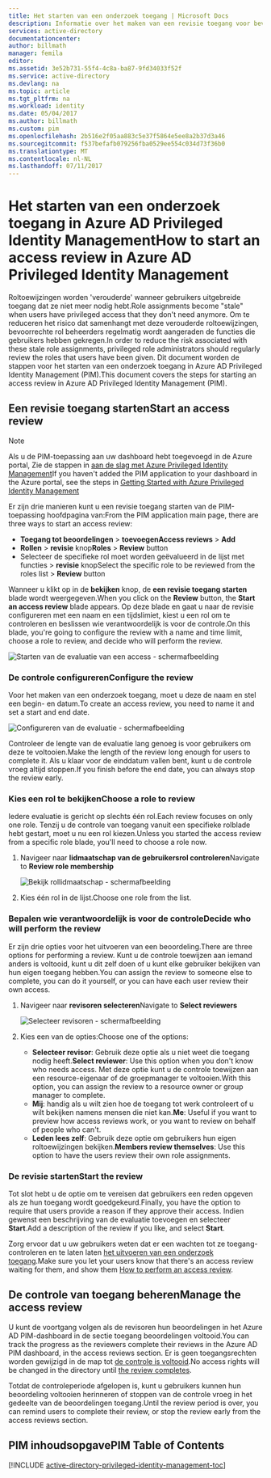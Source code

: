 ```yaml
---
title: Het starten van een onderzoek toegang | Microsoft Docs
description: Informatie over het maken van een revisie toegang voor bevoegde identiteiten met de Azure Privileged Identity Management-toepassing.
services: active-directory
documentationcenter: 
author: billmath
manager: femila
editor: 
ms.assetid: 3e52b731-55f4-4c8a-ba87-9fd34033f52f
ms.service: active-directory
ms.devlang: na
ms.topic: article
ms.tgt_pltfrm: na
ms.workload: identity
ms.date: 05/04/2017
ms.author: billmath
ms.custom: pim
ms.openlocfilehash: 2b516e2f05aa883c5e37f5864e5ee8a2b37d3a46
ms.sourcegitcommit: f537befafb079256fba0529ee554c034d73f36b0
ms.translationtype: MT
ms.contentlocale: nl-NL
ms.lasthandoff: 07/11/2017
---
```

# <a name="how-to-start-an-access-review-in-azure-ad-privileged-identity-management"></a><span data-ttu-id="52b88-103">Het starten van een onderzoek toegang in Azure AD Privileged Identity Management</span><span class="sxs-lookup"><span data-stu-id="52b88-103">How to start an access review in Azure AD Privileged Identity Management</span></span>
<span data-ttu-id="52b88-104">Roltoewijzingen worden 'verouderde' wanneer gebruikers uitgebreide toegang dat ze niet meer nodig hebt.</span><span class="sxs-lookup"><span data-stu-id="52b88-104">Role assignments become "stale" when users have privileged access that they don't need anymore.</span></span> <span data-ttu-id="52b88-105">Om te reduceren het risico dat samenhangt met deze verouderde roltoewijzingen, bevoorrechte rol beheerders regelmatig wordt aangeraden de functies die gebruikers hebben gekregen.</span><span class="sxs-lookup"><span data-stu-id="52b88-105">In order to reduce the risk associated with these stale role assignments, privileged role administrators should regularly review the roles that users have been given.</span></span> <span data-ttu-id="52b88-106">Dit document worden de stappen voor het starten van een onderzoek toegang in Azure AD Privileged Identity Management (PIM).</span><span class="sxs-lookup"><span data-stu-id="52b88-106">This document covers the steps for starting an access review in Azure AD Privileged Identity Management (PIM).</span></span>

## <a name="start-an-access-review"></a><span data-ttu-id="52b88-107">Een revisie toegang starten</span><span class="sxs-lookup"><span data-stu-id="52b88-107">Start an access review</span></span>
> [!NOTE]
> <span data-ttu-id="52b88-108">Als u de PIM-toepassing aan uw dashboard hebt toegevoegd in de Azure portal, Zie de stappen in [aan de slag met Azure Privileged Identity Management](active-directory-privileged-identity-management-getting-started.md)</span><span class="sxs-lookup"><span data-stu-id="52b88-108">If you haven't added the PIM application to your dashboard in the Azure portal, see the steps in  [Getting Started with Azure Privileged Identity Management](active-directory-privileged-identity-management-getting-started.md)</span></span>
> 
> 

<span data-ttu-id="52b88-109">Er zijn drie manieren kunt u een revisie toegang starten van de PIM-toepassing hoofdpagina van:</span><span class="sxs-lookup"><span data-stu-id="52b88-109">From the PIM application main page, there are three ways to start an access review:</span></span>

* <span data-ttu-id="52b88-110">**Toegang tot beoordelingen** > **toevoegen**</span><span class="sxs-lookup"><span data-stu-id="52b88-110">**Access reviews** > **Add**</span></span>
* <span data-ttu-id="52b88-111">**Rollen** > **revisie** knop</span><span class="sxs-lookup"><span data-stu-id="52b88-111">**Roles** > **Review** button</span></span>
* <span data-ttu-id="52b88-112">Selecteer de specifieke rol moet worden geëvalueerd in de lijst met functies > **revisie** knop</span><span class="sxs-lookup"><span data-stu-id="52b88-112">Select the specific role to be reviewed from the roles list > **Review** button</span></span>

<span data-ttu-id="52b88-113">Wanneer u klikt op in de **bekijken** knop, de **een revisie toegang starten** blade wordt weergegeven.</span><span class="sxs-lookup"><span data-stu-id="52b88-113">When you click on the **Review** button, the **Start an access review** blade appears.</span></span> <span data-ttu-id="52b88-114">Op deze blade en gaat u naar de revisie configureren met een naam en een tijdslimiet, kiest u een rol om te controleren en beslissen wie verantwoordelijk is voor de controle.</span><span class="sxs-lookup"><span data-stu-id="52b88-114">On this blade, you're going to configure the review with a name and time limit, choose a role to review, and decide who will perform the review.</span></span>

![Starten van de evaluatie van een access - schermafbeelding][1]

### <a name="configure-the-review"></a><span data-ttu-id="52b88-116">De controle configureren</span><span class="sxs-lookup"><span data-stu-id="52b88-116">Configure the review</span></span>
<span data-ttu-id="52b88-117">Voor het maken van een onderzoek toegang, moet u deze de naam en stel een begin- en datum.</span><span class="sxs-lookup"><span data-stu-id="52b88-117">To create an access review, you need to name it and set a start and end date.</span></span>

![Configureren van de evaluatie - schermafbeelding][2]

<span data-ttu-id="52b88-119">Controleer de lengte van de evaluatie lang genoeg is voor gebruikers om deze te voltooien.</span><span class="sxs-lookup"><span data-stu-id="52b88-119">Make the length of the review long enough for users to complete it.</span></span> <span data-ttu-id="52b88-120">Als u klaar voor de einddatum vallen bent, kunt u de controle vroeg altijd stoppen.</span><span class="sxs-lookup"><span data-stu-id="52b88-120">If you finish before the end date, you can always stop the review early.</span></span>

### <a name="choose-a-role-to-review"></a><span data-ttu-id="52b88-121">Kies een rol te bekijken</span><span class="sxs-lookup"><span data-stu-id="52b88-121">Choose a role to review</span></span>
<span data-ttu-id="52b88-122">Iedere evaluatie is gericht op slechts één rol.</span><span class="sxs-lookup"><span data-stu-id="52b88-122">Each review focuses on only one role.</span></span> <span data-ttu-id="52b88-123">Tenzij u de controle van toegang vanuit een specifieke rolblade hebt gestart, moet u nu een rol kiezen.</span><span class="sxs-lookup"><span data-stu-id="52b88-123">Unless you started the access review from a specific role blade, you'll need to choose a role now.</span></span>

1. <span data-ttu-id="52b88-124">Navigeer naar **lidmaatschap van de gebruikersrol controleren**</span><span class="sxs-lookup"><span data-stu-id="52b88-124">Navigate to **Review role membership**</span></span>
   
    ![Bekijk rollidmaatschap - schermafbeelding][3]
2. <span data-ttu-id="52b88-126">Kies één rol in de lijst.</span><span class="sxs-lookup"><span data-stu-id="52b88-126">Choose one role from the list.</span></span>

### <a name="decide-who-will-perform-the-review"></a><span data-ttu-id="52b88-127">Bepalen wie verantwoordelijk is voor de controle</span><span class="sxs-lookup"><span data-stu-id="52b88-127">Decide who will perform the review</span></span>
<span data-ttu-id="52b88-128">Er zijn drie opties voor het uitvoeren van een beoordeling.</span><span class="sxs-lookup"><span data-stu-id="52b88-128">There are three options for performing a review.</span></span> <span data-ttu-id="52b88-129">Kunt u de controle toewijzen aan iemand anders is voltooid, kunt u dit zelf doen of u kunt elke gebruiker bekijken van hun eigen toegang hebben.</span><span class="sxs-lookup"><span data-stu-id="52b88-129">You can assign the review to someone else to complete, you can do it yourself, or you can have each user review their own access.</span></span>

1. <span data-ttu-id="52b88-130">Navigeer naar **revisoren selecteren**</span><span class="sxs-lookup"><span data-stu-id="52b88-130">Navigate to **Select reviewers**</span></span>
   
    ![Selecteer revisoren - schermafbeelding][4]
2. <span data-ttu-id="52b88-132">Kies een van de opties:</span><span class="sxs-lookup"><span data-stu-id="52b88-132">Choose one of the options:</span></span>
   
   * <span data-ttu-id="52b88-133">**Selecteer revisor**: Gebruik deze optie als u niet weet die toegang nodig heeft.</span><span class="sxs-lookup"><span data-stu-id="52b88-133">**Select reviewer**: Use this option when you don't know who needs access.</span></span> <span data-ttu-id="52b88-134">Met deze optie kunt u de controle toewijzen aan een resource-eigenaar of de groepmanager te voltooien.</span><span class="sxs-lookup"><span data-stu-id="52b88-134">With this option, you can assign the review to a resource owner or group manager to complete.</span></span>
   * <span data-ttu-id="52b88-135">**Mij**: handig als u wilt zien hoe de toegang tot werk controleert of u wilt bekijken namens mensen die niet kan.</span><span class="sxs-lookup"><span data-stu-id="52b88-135">**Me**: Useful if you want to preview how access reviews work, or you want to review on behalf of people who can't.</span></span>
   * <span data-ttu-id="52b88-136">**Leden lees zelf**: Gebruik deze optie om gebruikers hun eigen roltoewijzingen bekijken.</span><span class="sxs-lookup"><span data-stu-id="52b88-136">**Members review themselves**: Use this option to have the users review their own role assignments.</span></span>

### <a name="start-the-review"></a><span data-ttu-id="52b88-137">De revisie starten</span><span class="sxs-lookup"><span data-stu-id="52b88-137">Start the review</span></span>
<span data-ttu-id="52b88-138">Tot slot hebt u de optie om te vereisen dat gebruikers een reden opgeven als ze hun toegang wordt goedgekeurd.</span><span class="sxs-lookup"><span data-stu-id="52b88-138">Finally, you have the option to require that users provide a reason if they approve their access.</span></span> <span data-ttu-id="52b88-139">Indien gewenst een beschrijving van de evaluatie toevoegen en selecteer **Start**.</span><span class="sxs-lookup"><span data-stu-id="52b88-139">Add a description of the review if you like, and select **Start**.</span></span>

<span data-ttu-id="52b88-140">Zorg ervoor dat u uw gebruikers weten dat er een wachten tot ze toegang-controleren en te laten laten [het uitvoeren van een onderzoek toegang](active-directory-privileged-identity-management-how-to-perform-security-review.md).</span><span class="sxs-lookup"><span data-stu-id="52b88-140">Make sure you let your users know that there's an access review waiting for them, and show them [How to perform an access review](active-directory-privileged-identity-management-how-to-perform-security-review.md).</span></span>

## <a name="manage-the-access-review"></a><span data-ttu-id="52b88-141">De controle van toegang beheren</span><span class="sxs-lookup"><span data-stu-id="52b88-141">Manage the access review</span></span>
<span data-ttu-id="52b88-142">U kunt de voortgang volgen als de revisoren hun beoordelingen in het Azure AD PIM-dashboard in de sectie toegang beoordelingen voltooid.</span><span class="sxs-lookup"><span data-stu-id="52b88-142">You can track the progress as the reviewers complete their reviews in the Azure AD PIM dashboard, in the access reviews section.</span></span> <span data-ttu-id="52b88-143">Er is geen toegangsrechten worden gewijzigd in de map tot [de controle is voltooid](active-directory-privileged-identity-management-how-to-complete-review.md).</span><span class="sxs-lookup"><span data-stu-id="52b88-143">No access rights will be changed in the directory until [the review completes](active-directory-privileged-identity-management-how-to-complete-review.md).</span></span>

<span data-ttu-id="52b88-144">Totdat de controleperiode afgelopen is, kunt u gebruikers kunnen hun beoordeling voltooien herinneren of stoppen van de controle vroeg in het gedeelte van de beoordelingen toegang.</span><span class="sxs-lookup"><span data-stu-id="52b88-144">Until the review period is over, you can remind users to complete their review, or stop the review early from the access reviews section.</span></span>

<!--Every topic should have next steps and links to the next logical set of content to keep the customer engaged-->
## <a name="pim-table-of-contents"></a><span data-ttu-id="52b88-145">PIM inhoudsopgave</span><span class="sxs-lookup"><span data-stu-id="52b88-145">PIM Table of Contents</span></span>
[!INCLUDE [active-directory-privileged-identity-management-toc](../../includes/active-directory-privileged-identity-management-toc.md)]

<!--Image references-->

[1]: ./media/active-directory-privileged-identity-management-how-to-start-security-review/PIM_start_review.png
[2]: ./media/active-directory-privileged-identity-management-how-to-start-security-review/PIM_review_configure.png
[3]: ./media/active-directory-privileged-identity-management-how-to-start-security-review/PIM_review_role.png
[4]: ./media/active-directory-privileged-identity-management-how-to-start-security-review/PIM_review_reviewers.png
